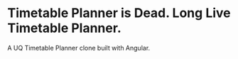 # Timetable Planner is Dead. Long Live Timetable Planner.
A UQ Timetable Planner clone built with Angular.
